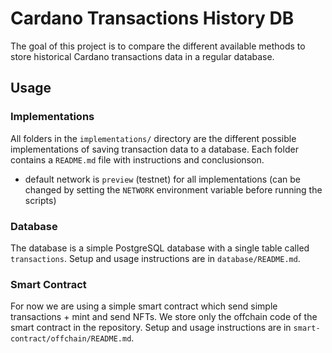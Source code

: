 # Cardano Transactions History DB
The goal of this project is to compare the different available methods to store historical Cardano transactions data in a regular database.

## Usage

### Implementations
All folders in the `implementations/` directory are the different possible implementations of saving transaction data to a database. Each folder contains a `README.md` file with instructions and conclusionson.
- default network is `preview` (testnet) for all implementations (can be changed by setting the `NETWORK` environment variable before running the scripts)

### Database
The database is a simple PostgreSQL database with a single table called `transactions`.
Setup and usage instructions are in `database/README.md`.

### Smart Contract
For now we are using a simple smart contract which send simple transactions + mint and send NFTs. We store only the offchain code of the smart contract in the repository.
Setup and usage instructions are in `smart-contract/offchain/README.md`.